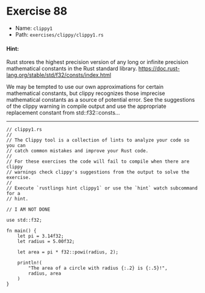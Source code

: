 # Exercise 88

- Name: ```clippy1```
- Path: ```exercises/clippy/clippy1.rs```
#### Hint: 

Rust stores the highest precision version of any long or infinite precision
mathematical constants in the Rust standard library.
https://doc.rust-lang.org/stable/std/f32/consts/index.html

We may be tempted to use our own approximations for certain mathematical constants,
but clippy recognizes those imprecise mathematical constants as a source of
potential error.
See the suggestions of the clippy warning in compile output and use the
appropriate replacement constant from std::f32::consts...


---



```rust,editable
// clippy1.rs
//
// The Clippy tool is a collection of lints to analyze your code so you can
// catch common mistakes and improve your Rust code.
//
// For these exercises the code will fail to compile when there are clippy
// warnings check clippy's suggestions from the output to solve the exercise.
//
// Execute `rustlings hint clippy1` or use the `hint` watch subcommand for a
// hint.

// I AM NOT DONE

use std::f32;

fn main() {
    let pi = 3.14f32;
    let radius = 5.00f32;

    let area = pi * f32::powi(radius, 2);

    println!(
        "The area of a circle with radius {:.2} is {:.5}!",
        radius, area
    )
}

```
